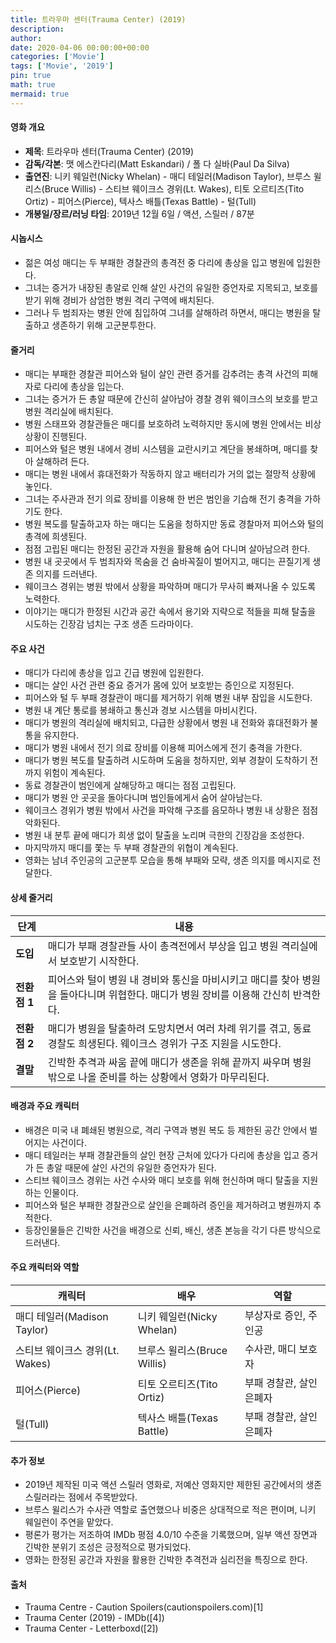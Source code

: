 ```yaml
---
title: 트라우마 센터(Trauma Center) (2019)
description: 
author: 
date: 2020-04-06 00:00:00+00:00
categories: ['Movie']
tags: ['Movie', '2019']
pin: true
math: true
mermaid: true
---
```

#### 영화 개요

- **제목**: 트라우마 센터(Trauma Center) (2019)  
- **감독/각본**: 맷 에스칸다리(Matt Eskandari) / 폴 다 실바(Paul Da Silva)  
- **출연진**: 니키 웨일런(Nicky Whelan) - 매디 테일러(Madison Taylor), 브루스 윌리스(Bruce Willis) - 스티브 웨이크스 경위(Lt. Wakes), 티토 오르티즈(Tito Ortiz) - 피어스(Pierce), 텍사스 배틀(Texas Battle) - 털(Tull)  
- **개봉일/장르/러닝 타임**: 2019년 12월 6일 / 액션, 스릴러 / 87분  

#### 시놉시스

- 젊은 여성 매디는 두 부패한 경찰관의 총격전 중 다리에 총상을 입고 병원에 입원한다.  
- 그녀는 증거가 내장된 총알로 인해 살인 사건의 유일한 증언자로 지목되고, 보호를 받기 위해 경비가 삼엄한 병원 격리 구역에 배치된다.  
- 그러나 두 범죄자는 병원 안에 침입하여 그녀를 살해하려 하면서, 매디는 병원을 탈출하고 생존하기 위해 고군분투한다.  

#### 줄거리

- 매디는 부패한 경찰관 피어스와 털이 살인 관련 증거를 감추려는 총격 사건의 피해자로 다리에 총상을 입는다.  
- 그녀는 증거가 든 총알 때문에 간신히 살아남아 경찰 경위 웨이크스의 보호를 받고 병원 격리실에 배치된다.  
- 병원 스태프와 경찰관들은 매디를 보호하려 노력하지만 동시에 병원 안에서는 비상 상황이 진행된다.  
- 피어스와 털은 병원 내에서 경비 시스템을 교란시키고 계단을 봉쇄하며, 매디를 찾아 살해하려 든다.  
- 매디는 병원 내에서 휴대전화가 작동하지 않고 배터리가 거의 없는 절망적 상황에 놓인다.  
- 그녀는 주사관과 전기 의료 장비를 이용해 한 번은 범인을 기습해 전기 충격을 가하기도 한다.  
- 병원 복도를 탈출하고자 하는 매디는 도움을 청하지만 동료 경찰마저 피어스와 털의 총격에 희생된다.  
- 점점 고립된 매디는 한정된 공간과 자원을 활용해 숨어 다니며 살아남으려 한다.  
- 병원 내 곳곳에서 두 범죄자와 목숨을 건 숨바꼭질이 벌어지고, 매디는 끈질기게 생존 의지를 드러낸다.  
- 웨이크스 경위는 병원 밖에서 상황을 파악하며 매디가 무사히 빠져나올 수 있도록 노력한다.  
- 이야기는 매디가 한정된 시간과 공간 속에서 용기와 지략으로 적들을 피해 탈출을 시도하는 긴장감 넘치는 구조 생존 드라마이다.  

#### 주요 사건

- 매디가 다리에 총상을 입고 긴급 병원에 입원한다.  
- 매디는 살인 사건 관련 중요 증거가 몸에 있어 보호받는 증인으로 지정된다.  
- 피어스와 털 두 부패 경찰관이 매디를 제거하기 위해 병원 내부 잠입을 시도한다.  
- 병원 내 계단 통로를 봉쇄하고 통신과 경보 시스템을 마비시킨다.  
- 매디가 병원의 격리실에 배치되고, 다급한 상황에서 병원 내 전화와 휴대전화가 불통을 유지한다.  
- 매디가 병원 내에서 전기 의료 장비를 이용해 피어스에게 전기 충격을 가한다.  
- 매디가 병원 복도를 탈출하려 시도하며 도움을 청하지만, 외부 경찰이 도착하기 전까지 위험이 계속된다.  
- 동료 경찰관이 범인에게 살해당하고 매디는 점점 고립된다.  
- 매디가 병원 안 곳곳을 돌아다니며 범인들에게서 숨어 살아남는다.  
- 웨이크스 경위가 병원 밖에서 사건을 파악해 구조를 음모하나 병원 내 상황은 점점 악화된다.  
- 병원 내 분투 끝에 매디가 희생 없이 탈출을 노리며 극한의 긴장감을 조성한다.  
- 마지막까지 매디를 쫓는 두 부패 경찰관의 위협이 계속된다.  
- 영화는 남녀 주인공의 고군분투 모습을 통해 부패와 모략, 생존 의지를 메시지로 전달한다.  

#### 상세 줄거리

| **단계** | **내용** |
|----------|----------|
| **도입** | 매디가 부패 경찰관들 사이 총격전에서 부상을 입고 병원 격리실에서 보호받기 시작한다. |
| **전환점 1** | 피어스와 털이 병원 내 경비와 통신을 마비시키고 매디를 찾아 병원을 돌아다니며 위협한다. 매디가 병원 장비를 이용해 간신히 반격한다. |
| **전환점 2** | 매디가 병원을 탈출하려 도망치면서 여러 차례 위기를 겪고, 동료 경찰도 희생된다. 웨이크스 경위가 구조 지원을 시도한다. |
| **결말** | 긴박한 추격과 싸움 끝에 매디가 생존을 위해 끝까지 싸우며 병원 밖으로 나올 준비를 하는 상황에서 영화가 마무리된다. |

#### 배경과 주요 캐릭터

- 배경은 미국 내 폐쇄된 병원으로, 격리 구역과 병원 복도 등 제한된 공간 안에서 벌어지는 사건이다.  
- 매디 테일러는 부패 경찰관들의 살인 현장 근처에 있다가 다리에 총상을 입고 증거가 든 총알 때문에 살인 사건의 유일한 증언자가 된다.  
- 스티브 웨이크스 경위는 사건 수사와 매디 보호를 위해 헌신하며 매디 탈출을 지원하는 인물이다.  
- 피어스와 털은 부패한 경찰관으로 살인을 은폐하려 증인을 제거하려고 병원까지 추적한다.  
- 등장인물들은 긴박한 사건을 배경으로 신뢰, 배신, 생존 본능을 각기 다른 방식으로 드러낸다.  

#### 주요 캐릭터와 역할

| **캐릭터** | **배우** | **역할** |
|------------|----------|----------|
| 매디 테일러(Madison Taylor) | 니키 웨일런(Nicky Whelan) | 부상자로 증인, 주인공 |
| 스티브 웨이크스 경위(Lt. Wakes) | 브루스 윌리스(Bruce Willis) | 수사관, 매디 보호자 |
| 피어스(Pierce) | 티토 오르티즈(Tito Ortiz) | 부패 경찰관, 살인 은폐자 |
| 털(Tull) | 텍사스 배틀(Texas Battle) | 부패 경찰관, 살인 은폐자 |

#### 추가 정보

- 2019년 제작된 미국 액션 스릴러 영화로, 저예산 영화지만 제한된 공간에서의 생존 스릴러라는 점에서 주목받았다.  
- 브루스 윌리스가 수사관 역할로 출연했으나 비중은 상대적으로 적은 편이며, 니키 웨일런이 주연을 맡았다.  
- 평론가 평가는 저조하여 IMDb 평점 4.0/10 수준을 기록했으며, 일부 액션 장면과 긴박한 분위기 조성은 긍정적으로 평가되었다.  
- 영화는 한정된 공간과 자원을 활용한 긴박한 추격전과 심리전을 특징으로 한다.  

#### 출처

- Trauma Centre - Caution Spoilers(cautionspoilers.com)[1]  
- Trauma Center (2019) - IMDb([4])  
- Trauma Center - Letterboxd([2])
